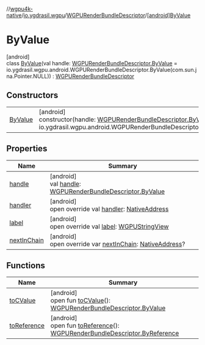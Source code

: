 //[wgpu4k-native](../../../../index.md)/[io.ygdrasil.wgpu](../../index.md)/[WGPURenderBundleDescriptor](../index.md)/[[android]ByValue](index.md)

# ByValue

[android]\
class [ByValue](index.md)(val handle: [WGPURenderBundleDescriptor.ByValue](../../../io.ygdrasil.wgpu.android/-w-g-p-u-render-bundle-descriptor/-by-value/index.md) = io.ygdrasil.wgpu.android.WGPURenderBundleDescriptor.ByValue(com.sun.jna.Pointer.NULL)) : [WGPURenderBundleDescriptor](../index.md)

## Constructors

| | |
|---|---|
| [ByValue](-by-value.md) | [android]<br>constructor(handle: [WGPURenderBundleDescriptor.ByValue](../../../io.ygdrasil.wgpu.android/-w-g-p-u-render-bundle-descriptor/-by-value/index.md) = io.ygdrasil.wgpu.android.WGPURenderBundleDescriptor.ByValue(com.sun.jna.Pointer.NULL)) |

## Properties

| Name | Summary |
|---|---|
| [handle](handle.md) | [android]<br>val [handle](handle.md): [WGPURenderBundleDescriptor.ByValue](../../../io.ygdrasil.wgpu.android/-w-g-p-u-render-bundle-descriptor/-by-value/index.md) |
| [handler](handler.md) | [android]<br>open override val [handler](handler.md): [NativeAddress](../../../ffi/-native-address/index.md) |
| [label](label.md) | [android]<br>open override val [label](label.md): [WGPUStringView](../../-w-g-p-u-string-view/index.md) |
| [nextInChain](next-in-chain.md) | [android]<br>open override var [nextInChain](next-in-chain.md): [NativeAddress](../../../ffi/-native-address/index.md)? |

## Functions

| Name | Summary |
|---|---|
| [toCValue](../[android]to-c-value.md) | [android]<br>open fun [toCValue](../[android]to-c-value.md)(): [WGPURenderBundleDescriptor.ByValue](../../../io.ygdrasil.wgpu.android/-w-g-p-u-render-bundle-descriptor/-by-value/index.md) |
| [toReference](../to-reference.md) | [android]<br>open fun [toReference](../to-reference.md)(): [WGPURenderBundleDescriptor.ByReference](../../../io.ygdrasil.wgpu.android/-w-g-p-u-render-bundle-descriptor/-by-reference/index.md) |